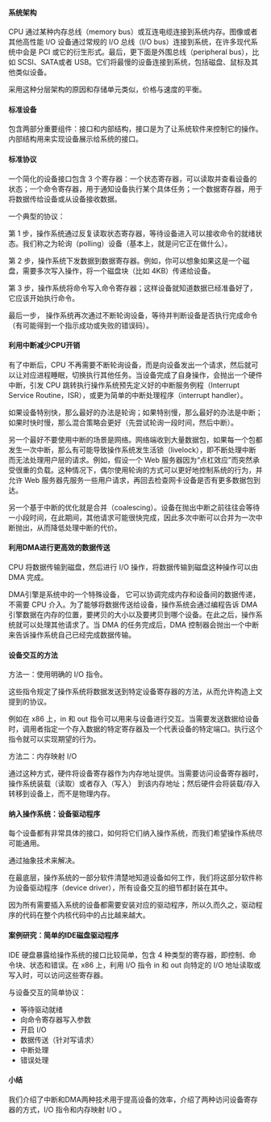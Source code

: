 #### 系统架构

CPU 通过某种内存总线（memory bus）或互连电缆连接到系统内存。图像或者其他高性能 I/O 设备通过常规的 I/O 总线（I/O bus）连接到系统，在许多现代系统中会是 PCI 或它的衍生形式。最后，更下面是外围总线（peripheral bus），比如 SCSI、SATA或者 USB。它们将最慢的设备连接到系统，包括磁盘、鼠标及其他类似设备。

采用这种分层架构的原因和存储单元类似，价格与速度的平衡。

#### 标准设备

包含两部分重要组件：接口和内部结构，接口是为了让系统软件来控制它的操作。内部结构用来实现设备展示给系统的接口。

#### 标准协议

一个简化的设备接口包含 3 个寄存器：一个状态寄存器，可以读取并查看设备的状态；一个命令寄存器，用于通知设备执行某个具体任务；一个数据寄存器，用于将数据传给设备或从设备接收数据。

一个典型的协议：

第 1 步，操作系统通过反复读取状态寄存器，等待设备进入可以接收命令的就绪状态。我们称之为轮询（polling）设备（基本上，就是问它正在做什么）。

第 2 步，操作系统下发数据到数据寄存器。例如，你可以想象如果这是一个磁盘，需要多次写入操作，将一个磁盘块（比如 4KB）传递给设备。

第 3 步，操作系统将命令写入命令寄存器；这样设备就知道数据已经准备好了，它应该开始执行命令。

最后一步， 操作系统再次通过不断轮询设备，等待并判断设备是否执行完成命令（有可能得到一个指示成功或失败的错误码）。

#### 利用中断减少CPU开销

有了中断后，CPU 不再需要不断轮询设备，而是向设备发出一个请求，然后就可以让对应进程睡眠，切换执行其他任务。当设备完成了自身操作，会抛出一个硬件中断，引发 CPU 跳转执行操作系统预先定义好的中断服务例程（Interrupt Service Routine，ISR），或更为简单的中断处理程序（interrupt handler）。

如果设备特别快，那么最好的办法是轮询；如果特别慢，那么最好的办法是中断；如果时快时慢，那么混合策略会更好（先尝试轮询一段时间，然后中断）。

另一个最好不要使用中断的场景是网络。网络端收到大量数据包，如果每一个包都发生一次中断，那么有可能导致操作系统发生活锁（livelock），即不断处理中断而无法处理用户层的请求。例如，假设一个 Web 服务器因为“点杠效应”而突然承受很重的负载。这种情况下，偶尔使用轮询的方式可以更好地控制系统的行为，并允许 Web 服务器先服务一些用户请求，再回去检查网卡设备是否有更多数据包到达。

另一个基于中断的优化就是合并（coalescing）。设备在抛出中断之前往往会等待一小段时间，在此期间，其他请求可能很快完成，因此多次中断可以合并为一次中断抛出，从而降低处理中断的代价。

#### 利用DMA进行更高效的数据传送

CPU 将数据传输到磁盘，然后进行 I/O 操作，将数据传输到磁盘这种操作可以由 DMA 完成。

DMA引擎是系统中的一个特殊设备， 它可以协调完成内存和设备间的数据传递，不需要 CPU 介入。为了能够将数据传送给设备，操作系统会通过编程告诉 DMA 引擎数据在内存的位置，要拷贝的大小以及要拷贝到哪个设备。在此之后，操作系统就可以处理其他请求了。当 DMA 的任务完成后，DMA 控制器会抛出一个中断来告诉操作系统自己已经完成数据传输。

#### 设备交互的方法

方法一：使用明确的 I/O 指令。

这些指令规定了操作系统将数据发送到特定设备寄存器的方法，从而允许构造上文提到的协议。

例如在 x86 上，in 和 out 指令可以用来与设备进行交互。当需要发送数据给设备时，调用者指定一个存入数据的特定寄存器及一个代表设备的特定端口。执行这个指令就可以实现期望的行为。

方法二：内存映射 I/O

通过这种方式，硬件将设备寄存器作为内存地址提供。当需要访问设备寄存器时，操作系统装载（读取）或者存入（写入） 到该内存地址；然后硬件会将装载/存入转移到设备上，而不是物理内存。

#### 纳入操作系统：设备驱动程序

每个设备都有非常具体的接口，如何将它们纳入操作系统，而我们希望操作系统尽可能通用。

通过抽象技术来解决。

在最底层，操作系统的一部分软件清楚地知道设备如何工作，我们将这部分软件称为设备驱动程序（device driver），所有设备交互的细节都封装在其中。

因为所有需要插入系统的设备都需要安装对应的驱动程序，所以久而久之，驱动程序的代码在整个内核代码中的占比越来越大。

#### 案例研究：简单的IDE磁盘驱动程序

IDE 硬盘暴露给操作系统的接口比较简单，包含 4 种类型的寄存器，即控制、命令块、状态和错误。在 x86 上，利用 I/O 指令 in 和 out 向特定的 I/O 地址读取或写入时，可以访问这些寄存器。

与设备交互的简单协议：
- 等待驱动就绪
- 向命令寄存器写入参数
- 开启 I/O
- 数据传送（针对写请求）
- 中断处理
- 错误处理

#### 小结

我们介绍了中断和DMA两种技术用于提高设备的效率，介绍了两种访问设备寄存器的方式，I/O 指令和内存映射 I/O 。

